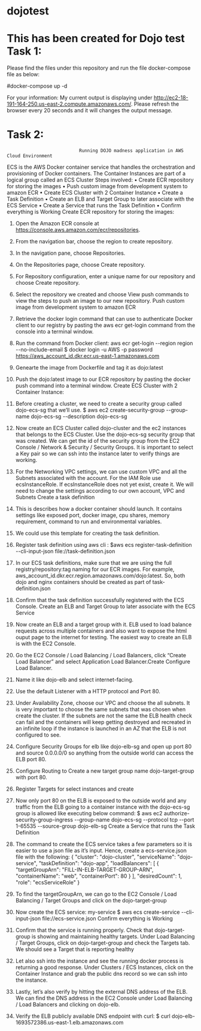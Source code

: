 # dojotest
This has been created for Dojo test
Task 1:
=======

Please find the files under this repository and run the file docker-compose file as below:

#docker-compose up -d

For your information: My current output is displaying under http://ec2-18-191-164-250.us-east-2.compute.amazonaws.com/. Please refresh the browser every 20 seconds and it will changes the output message.

Task 2:
=======

                               Running DOJO madness application in AWS Cloud Environment

ECS is the AWS Docker container service that handles the orchestration and provisioning of Docker containers. 
The Container Instances are part of a logical group called an ECS Cluster
Steps involved:
•	Create ECR repository for storing the images
•	Push custom image from development system to amazon ECR
•	Create ECS Cluster with 2 Container Instance
•	Create a Task Definition
•	Create an ELB and Target Group to later associate with the ECS Service
•	Create a Service that runs the Task Definition
•	Confirm everything is Working
Create ECR repository for storing the images:
1.	Open the Amazon ECR console at https://console.aws.amazon.com/ecr/repositories.
2.	From the navigation bar, choose the region to create repository.
3.	In the navigation pane, choose Repositories.
4.	On the Repositories page, choose Create repository.
5.	For Repository configuration, enter a unique name for our repository and choose Create repository.
6.	Select the repository we created and choose View push commands to view the steps to push an image to our new repository.
Push custom image from development system to amazon ECR
1.	Retrieve the docker login command that can use to authenticate Docker client to our registry by pasting the aws ecr get-login command from the console into a terminal window.
2.	Run the command from Docker client: aws ecr get-login --region region --no-include-email
$ docker login -u AWS -p password https://aws_account_id.dkr.ecr.us-east-1.amazonaws.com
3.	Genearte the image from Dockerfile  and tag it as dojo:latest
4.	Push the dojo:latest image to our ECR repository by pasting the docker push command into a terminal window.
Create ECS Cluster with 2 Container Instance: 
1.	Before creating a cluster, we need to create a security group called dojo-ecs-sg that we’ll use.
$ aws ec2 create-security-group --group-name dojo-ecs-sg --description dojo-ecs-sg
2.	Now create an ECS Cluster called dojo-cluster and the ec2 instances that belongs to the ECS Cluster. Use the dojo-ecs-sg security group that was created. We can get the id of the security group from the EC2 Console / Network & Security / Security Groups. It is important to select a Key pair so we can ssh into the instance later to verify things are working.
3.	For the Networking VPC settings, we can use custom VPC and all the Subnets associated with the account. For the IAM Role use ecsInstanceRole. If ecsInstanceRole does not yet exist, create it. We will need to change the settings according to our own account, VPC and Subnets
Create a task definition
1.	This is describes how a docker container should launch. It contains settings like exposed port, docker image, cpu shares, memory requirement, command to run and environmental variables.
2.	We could use this template for creating the task definition.
3.	Register task definition using aws cli : 
$aws ecs register-task-definition --cli-input-json file://task-definition.json
4.	In our ECS task definitions, make sure that we are using the full registry/repository:tag naming for our ECR images. For example, aws_account_id.dkr.ecr.region.amazonaws.com/dojo:latest. So, both dojo and nginx containers should be created as part of task-definition.json
5.	Confirm that the task definition successfully registered with the ECS Console.
Create an ELB and Target Group to later associate with the ECS Service
1.	Now create an ELB and a target group with it. ELB used to load balance requests across multiple containers and also want to expose the html ouput page to the internet for testing. The easiest way to create an ELB is with the EC2 Console.
2.	Go the EC2 Console / Load Balancing / Load Balancers, click “Create Load Balancer” and select Application Load Balancer.Create Configure Load Balancer.
3.	Name it like dojo-elb and select internet-facing.
4.	Use the default Listener with a HTTP protocol and Port 80.
5.	Under Availability Zone, choose our VPC and choose the all subnets. It is very important to choose the same subnets that was chosen when create the cluster. If the subnets are not the same the ELB health check can fail and the containers will keep getting destroyed and recreated in an infinite loop if the instance is launched in an AZ that the ELB is not configured to see.
6.	Configure Security Groups for elb like dojo-elb-sg and open up port 80 and source 0.0.0.0/0 so anything from the outside world can access the ELB port 80.
7.	Configure Routing to Create a new target group name dojo-target-group with port 80. 
8.	Register Targets for select instances and create
9.	Now only port 80 on the ELB is exposed to the outside world and any traffic from the ELB going to a container instance with the dojo-ecs-sg group is allowed like executing below command:
$ aws ec2 authorize-security-group-ingress --group-name dojo-ecs-sg --protocol tcp --port 1-65535 --source-group dojo-elb-sg
Create a Service that runs the Task Definition
1.	The command to create the ECS service takes a few parameters so it is easier to use a json file as it’s input. Hence, create a ecs-service.json file with the following:
{
    "cluster": "dojo-cluster",
    "serviceName": "dojo-service",
    "taskDefinition": "dojo-app",
    "loadBalancers": [
        {
            "targetGroupArn": "FILL-IN-ELB-TARGET-GROUP-ARN",
            "containerName": "web",
            "containerPort": 80
        }
    ],
    "desiredCount": 1,
    "role": "ecsServiceRole"
}

2.	To find the targetGroupArn, we can go to the EC2 Console / Load Balancing / Target Groups and click on the dojo-target-group
3.	Now create the ECS service: my-service
$ aws ecs create-service --cli-input-json file://ecs-service.json
Confirm everything is Working
1.	Confirm that the service is running properly. Check that dojo-target-group is showing and maintaining healthy targets. Under Load Balancing / Target Groups, click on dojo-target-group and check the Targets tab. We should see a Target that is reporting healthy
2.	Let also ssh into the instance and see the running docker process is returning a good response. Under Clusters / ECS Instances, click on the Container Instance and grab the public dns record so we can ssh into the instance.
3.	Lastly, let’s also verify by hitting the external DNS address of the ELB. We can find the DNS address in the EC2 Console under Load Balancing / Load Balancers and clicking on dojo-elb.
4.	Verify the ELB publicly available DNS endpoint with curl:
$ curl dojo-elb-1693572386.us-east-1.elb.amazonaws.com
